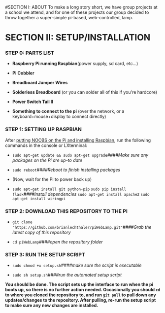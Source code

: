 
#SECTION I: ABOUT
To make a long story short, we have group projects at a school we attend, and for one of these projects our group decided to throw together a super-simple pi-based, web-controlled, lamp.



# SECTION II: SETUP/INSTALLATION


### STEP 0: PARTS LIST


*	**Raspberry Pi running Raspbian**(power supply, sd card, etc…)


*	**Pi Cobbler**


*	**Breadboard Jumper Wires**


*	**Solderless Breadboard** (or you can solder all of this if you're hardcore)


*	**Power Switch Tail II**


*	**Something to connect to the pi** (over the network, or a keyboard+mouse+display to connect directly)

### STEP 1: SETTING UP RASPBIAN

After [putting NOOBS on the Pi and installing Raspbian](https://www.raspberrypi.org/help/noobs-setup/), run the following commands in the console or LXterminal:

* `sudo apt-get update && sudo apt-get upgrade`*####Make sure any packages on the Pi are up-to date*

* `sudo reboot`*####Reboot to finish installing packages*

* (Now, wait for the Pi to power back up)
 
* `sudo apt-get install git python-pip`
  `sudo pip install flask`*####Install dependencies*
  `sudo apt-get install apache2`
  `sudo apt-get install wiringpi`
  
### STEP 2: DOWNLOAD THIS REPOSITORY TO THE PI

* `git clone "https://github.com/brianlechthaler/piWebLamp.git"`*####Grab the latest copy of this repository*

* `cd piWebLamp`*####open the repository folder*


### STEP 3: RUN THE SETUP SCRIPT

* `sudo chmod +x setup.sh`*####make sure the script is executable*

* `sudo sh setup.sh`*####run the automated setup script*

**You should be done.  The script sets up the interface to run when the pi boots up, so there is no further action needed. Occasionally you should `cd` to where you cloned the repository to, and run `git pull` to pull down any updates/changes to the repository.  After pulling, re-run the setup script to make sure any new changes are installed.**


